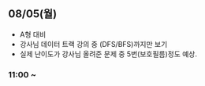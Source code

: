 ## 08/05(월)
- A형 대비
- 강사님 데이터 트랙 강의 중 (DFS/BFS)까지만 보기
- 실제 난이도가 강사님 올려준 문제 중 5번(보호필름)정도 예상.

### 11:00 ~
